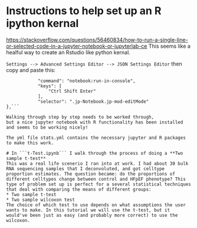 # Instructions to help set up an R ipython kernal
https://stackoverflow.com/questions/56460834/how-to-run-a-single-line-or-selected-code-in-a-jupyter-notebook-or-jupyterlab-ce
This seems like a healful way to create an Rstudio like python kernal.

```Settings --> Advanced Settings Editor --> JSON Settings Editor```
then copy and paste this:
```{
            "command": "notebook:run-in-console",
            "keys": [
                "Ctrl Shift Enter"
            ],
            "selector": ".jp-Notebook.jp-mod-editMode"
},```

Walking through step by step needs to be worked through,
but a nice jupyter notebook with R functionality has been installed
and seems to be working nicely!

The yml file stats.yml contains the necessary jupyter and R packages to make this work.

# In ```t-Test.ipynb``` I walk through the process of doing a **Two sample t-test**
This was a real life scenerio I ran into at work. I had about 30 bulk RNA sequencing samples that I deconvoluted, and got celltype proportion estimates. The question became: do the proportions of different celltypes change between control and HFpEF phenotype? This type of problem set up is perfect for a several statistical techniques that deal with comparing the means of different groups:
* Two sample t-test
* Two sample wilcoxon test
The choice of which test to use depends on what assumptions the user wants to make. In this tutorial we will use the t-test, but it would've been just as easy (and probably more correct) to use the wilcoxon.